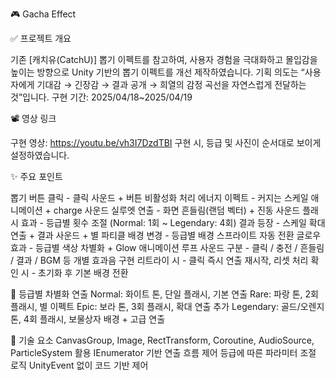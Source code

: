 🎮 Gacha Effect

✅ 프로젝트 개요

  기존 [캐치유(CatchU)] 뽑기 이펙트를 참고하여, 사용자 경험을 극대화하고 몰입감을 높이는 방향으로 Unity 기반의 뽑기 이펙트를 개선 제작하였습니다.
  기획 의도는 “사용자에게 기대감 → 긴장감 → 결과 공개 → 희열의 감정 곡선을 자연스럽게 전달하는 것”입니다.
  구현 기간: 2025/04/18~2025/04/19

📽 영상 링크

  구현 영상: https://youtu.be/vh3I7DzdTBI
  구현 시, 등급 및 사진이 순서대로 보이게 설정하였습니다.

✨ 주요 포인트

  뽑기 버튼 클릭 -	클릭 사운드 + 버튼 비활성화 처리
  에너지 이펙트	-	커지는 스케일 애니메이션 + charge 사운드
  실루엣 연출	-	화면 흔들림(랜덤 벡터) + 진동 사운드
  플래시 효과	-	등급별 횟수 조절 (Normal: 1회 ~ Legendary: 4회)
  결과 등장	-	스케일 확대 연출 + 결과 사운드 + 별 파티클
  배경 변경	-	등급별 배경 스프라이트 자동 전환
  글로우 효과	-	등급별 색상 차별화 + Glow 애니메이션 루프
  사운드 구분	-	클릭 / 충전 / 흔들림 / 결과 / BGM 등 개별 효과음 구현
  리트라이 시	-	클릭 즉시 연출 재시작, 리셋 처리
  확인 시 -	초기화 후 기본 배경 전환

🧩 등급별 차별화 연출
  Normal: 화이트 톤, 단일 플래시, 기본 연출
  Rare: 파랑 톤, 2회 플래시, 별 이펙트
  Epic: 보라 톤, 3회 플래시, 확대 연출 추가
  Legendary: 골드/오렌지 톤, 4회 플래시, 보물상자 배경 + 고급 연출

🧪 기술 요소
  CanvasGroup, Image, RectTransform, Coroutine, AudioSource, ParticleSystem 활용
  IEnumerator 기반 연출 흐름 제어
  등급에 따른 파라미터 조절 로직
  UnityEvent 없이 코드 기반 제어
